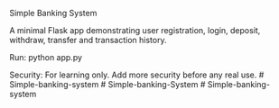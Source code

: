 Simple Banking System

A minimal Flask app demonstrating user registration, login, deposit, withdraw, transfer and transaction history.

Run: python app.py

Security: For learning only. Add more security before any real use.
#   S i m p l e - b a n k i n g - s y s t e m  
 #   S i m p l e - b a n k i n g - S y s t e m  
 #   S i m p l e - b a n k i n g - s y s t e m  
 